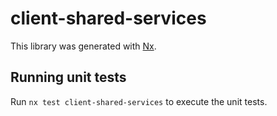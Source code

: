 # client-shared-services

This library was generated with [Nx](https://nx.dev).


## Running unit tests

Run `nx test client-shared-services` to execute the unit tests.

